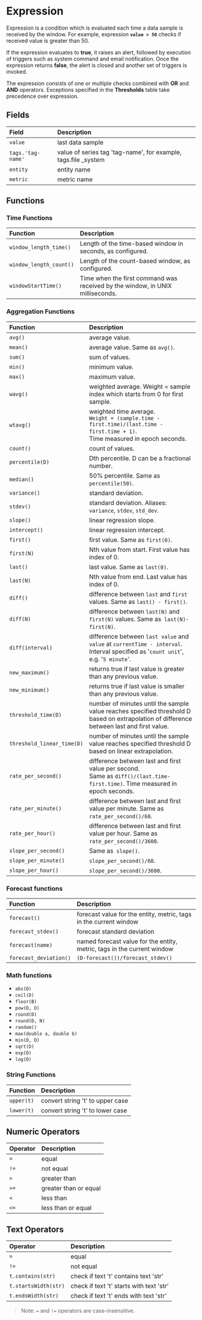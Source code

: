 # Expression

Expression is a condition which is evaluated each time a data sample is
received by the window. For example, expression **`value > 50`** checks if
received value is greater than 50.

If the expression evaluates to **true**, it raises an alert, followed by
execution of triggers such as system command and email notification. Once
the expression returns **false**, the alert is closed and another set of
triggers is invoked.

The expression consists of one or multiple checks combined with **OR** and
**AND** operators. Exceptions specified in the **Thresholds** table take
precedence over expression.

## Fields

**Field** | **Description**
:--- | :---
`value` | last data sample
`tags.'tag-name'` | value of series tag 'tag-name', for example, tags.file _system
`entity` | entity name
`metric` | metric name

## Functions

### Time Functions

**Function** | **Description**
:--- | :---
`window_length_time()` | Length of the time-based window in seconds, as configured.
`window_length_count()` | Length of the count-based window, as configured.
`windowStartTime()` | Time when the first command was received by the window, in UNIX milliseconds.

### Aggregation Functions

**Function** | **Description**
:--- | :---
`avg()` | average value.
`mean()` | average value. Same as `avg()`.
`sum()` | sum of values.
`min()` | minimum value.
`max()` | maximum value.
`wavg()` | weighted average. Weight = sample index which starts from 0 for first sample.
`wtavg()` | weighted time average.<br>`Weight = (sample.time - first.time)/(last.time - first.time + 1)`. <br>Time measured in epoch seconds.
`count()` | count of values.
`percentile(D)` | Dth percentile. D can be a fractional number.
`median()` | 50% percentile. Same as `percentile(50)`.
`variance()` | standard deviation.
`stdev()` | standard deviation. Aliases: `variance`, `stdev`, `std_dev`.
`slope()` | linear regression slope.
`intercept()` | linear regression intercept.
`first()` | first value. Same as `first(0)`.
`first(N)` | Nth value from start. First value has index of 0.
`last()` | last value. Same as `last(0)`.
`last(N)` | Nth value from end. Last value has index of 0.
`diff()` | difference between `last` and `first` values. Same as `last() - first()`.
`diff(N)` | difference between `last(N)` and `first(N)` values. Same as` last(N)-first(N)`.
`diff(interval)` | difference between `last value` and `value` at `currentTime - interval`. <br>Interval specified as '`count unit`', e.g. '`5 minute`'.
`new_maximum()` | returns true if last value is greater than any previous value.
`new_minimum()` | returns true if last value is smaller than any previous value.
`threshold_time(D)` | number of minutes until the sample value reaches specified threshold D<br> based on extrapolation of difference between last and first value.
`threshold_linear_time(D)` | number of minutes until the sample value reaches specified threshold D<br> based on linear extrapolation.
`rate_per_second()` | difference between last and first value per second. <br>Same as `diff()/(last.time-first.time)`. Time measured in epoch seconds.
`rate_per_minute()` | difference between last and first value per minute. Same as `rate_per_second()/60`.
`rate_per_hour()` | difference between last and first value per hour. Same as `rate_per_second()/3600`.
`slope_per_second()` | Same as` slope()`.
`slope_per_minute()` | `slope_per_second()/60`.
`slope_per_hour()` | `slope_per_second()/3600`.

### Forecast functions

**Function** | **Description**
:--- | :---
`forecast()` | forecast value for the entity, metric, tags in the current window
`forecast_stdev()` | forecast standard deviation
`forecast(name)` | named forecast value for the entity, metric, tags in the current window
`forecast_deviation()` | `(D-forecast())/forecast_stdev()`

### Math functions

* `abs(D)`
* `ceil(D)`
* `floor(В)`
* `pow(D, D)`
* `round(D)`
* `round(D, N)`
* `random()`
* `max(double a, double b)`
* `min(D, D)`
* `sqrt(D)`
* `exp(D)`
* `log(D)`

### String Functions

**Function** | **Description**
:--- | :---
`upper(t)` | convert string 't' to upper case
`lower(t)` | convert string 't' to lower case

## Numeric Operators

**Operator** | **Description**
:--- | :---
`=` | equal
`!=` | not equal
`>` | greater than
`>=` | greater than or equal
`<` | less than
`<=` | less than or equal

## Text Operators

**Operator** | **Description**
:--- | :---
`=` | equal
`!=` | not equal
`t.contains(str)` | check if text 't' contains text 'str'
`t.startsWidth(str)` | check if text 't' starts with text 'str'
`t.endsWidth(str)` | check if text 't' ends with text 'str'

> Note: `=` and `!=` operators are case-insensitive.



